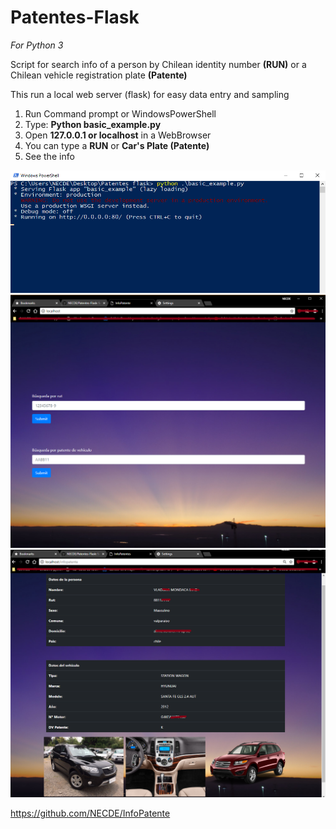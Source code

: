 # Patentes-Flask

*For Python 3*

Script for search info of a person by Chilean identity number **(RUN)** or a Chilean vehicle registration plate **(Patente)**

This run a local web server (flask) for easy data entry and sampling

1. Run Command prompt or WindowsPowerShell
2. Type:   **Python basic_example.py**
3. Open **127.0.0.1 or localhost** in a WebBrowser
4. You can type a **RUN** or **Car's Plate (Patente)**
5. See the info

![ps](/images/runpowershell.png)
![localhost](/images/localhost.png)
![infoxpatente](/images/porpatente.png)


https://github.com/NECDE/InfoPatente
